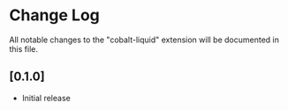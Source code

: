 # Change Log

All notable changes to the "cobalt-liquid" extension will be documented in this file.

## [0.1.0]
- Initial release
